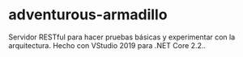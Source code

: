 # adventurous-armadillo
Servidor RESTful para hacer pruebas básicas y experimentar con la arquitectura. Hecho con VStudio 2019 para .NET Core 2.2..
